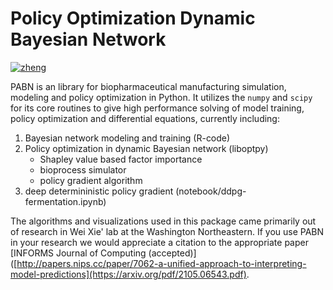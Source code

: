 Policy Optimization Dynamic Bayesian Network
===========
[![zheng](https://img.shields.io/badge/Author-Zheng.H-yellow)](https://zhenghuazx.github.io/hua.zheng/)

PABN is an library for biopharmaceutical manufacturing simulation, modeling and policy optimization in Python. It utilizes the `numpy` and `scipy`
for its core routines to give high performance solving of model training, policy optimization and differential equations, currently
including:

1. Bayesian network modeling and training (R-code)
2. Policy optimization in dynamic Bayesian network (liboptpy)
    * Shapley value based factor importance
    * bioprocess simulator
    * policy gradient algorithm
3. deep determininistic policy gradient (notebook/ddpg-fermentation.ipynb)



The algorithms and visualizations used in this package came primarily out of research in Wei Xie' lab at the Washington Northeastern. If you use PABN in your research we would appreciate a citation to the appropriate paper [INFORMS Journal of Computing (accepted)]([http://papers.nips.cc/paper/7062-a-unified-approach-to-interpreting-model-predictions](https://arxiv.org/pdf/2105.06543.pdf). 
